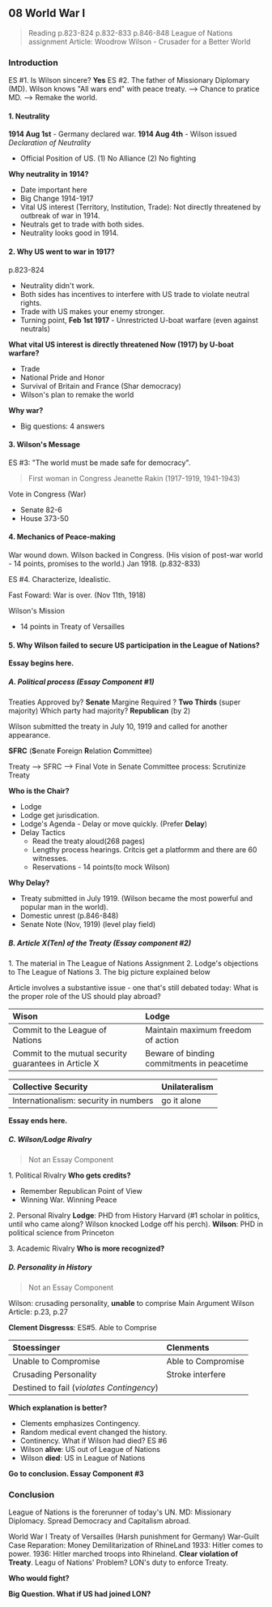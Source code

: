 ## 08 World War I

>Reading
p.823-824
p.832-833
p.846-848
League of Nations assignment
Article: Woodrow Wilson - Crusader for a Better World

### Introduction
ES #1. Is Wilson sincere? **Yes**
ES #2. The father of Missionary Diplomary (MD).
Wilson knows "All wars end" with peace treaty. --> Chance to pratice MD. --> Remake the world.

#### 1. Neutrality
**1914 Aug 1st** - Germany declared war.
**1914 Aug 4th** - Wilson issued _Declaration of Neutrality_
  + Official Position of US. (1) No Alliance (2) No fighting

**Why neutrality in 1914?**
+ Date important here
+ Big Change 1914-1917
+ Vital US interest (Territory, Institution, Trade): Not directly threatened by outbreak of war in 1914.
+ Neutrals get to trade with both sides.
+ Neutrality looks good in 1914.

#### 2. Why US went to war in 1917?
p.823-824
+ Neutrality didn't work.
+ Both sides has incentives to interfere with US trade to violate neutral rights.
+ Trade with US makes your enemy stronger.
+ Turning point, **Feb 1st 1917** - Unrestricted U-boat warfare (even against neutrals)

**What vital US interest is directly threatened Now (1917) by U-boat warfare?**
+ Trade
+ National Pride and Honor
+ Survival of Britain and France (Shar democracy)
+ Wilson's plan to remake the world

**Why war?**
+ Big questions: 4 answers

#### 3. Wilson's Message
ES #3: "The world must be made safe for democracy".

>First woman in Congress
Jeanette Rakin (1917-1919, 1941-1943)

Vote in Congress (War)
+ Senate 82-6
+ House 373-50

#### 4. Mechanics of Peace-making
War wound down.
Wilson backed in Congress. (His vision of post-war world - 14 points, promises to the world.)
Jan 1918. (p.832-833)

ES #4. Characterize, Idealistic.

Fast Foward: War is over. (Nov 11th, 1918)

Wilson's Mission
+ 14 points in Treaty of Versailles

#### 5. Why Wilson failed to secure US participation in the League of Nations?
**Essay begins here.**

##### A. Political process (Essay Component #1)
Treaties Approved by? **Senate**
Margine Required ? **Two Thirds** (super majority)
Which party had majority? **Republican** (by 2)

Wilson submitted the treaty in July 10, 1919 and called for another appearance.

**SFRC** (**S**enate **F**oreign **R**elation **C**ommittee)

Treaty --> SFRC --> Final Vote in Senate
Committee process: Scrutinize Treaty

**Who is the Chair?**
+ Lodge
+ Lodge get jurisdication.
+ Lodge's Agenda -  Delay or move quickly. (Prefer **Delay**)
+ Delay Tactics
  + Read the treaty aloud(268 pages)
  + Lengthy process hearings. Critcis get a platformm and there are 60 witnesses.
  + Reservations - 14 points(to mock Wilson)

**Why Delay?**
+ Treaty submitted in July 1919. (Wilson became the most powerful and popular man in the world).
+ Domestic unrest (p.846-848)
+ Senate Note (Nov, 1919) (level play field)

##### B. Article X(Ten) of the Treaty (Essay component #2)
1\. The material in The League of Nations Assignment
2\. Lodge's objections to The League of Nations
3\. The big picture explained below

Article involves a substantive issue - one that's still debated today:
What is the proper role of the US should play abroad?

| Wison | Lodge |
:-------|:------|
| Commit to the League of Nations | Maintain maximum freedom of action
| Commit to the mutual security guarantees in Article X | Beware of binding commitments in peacetime|

| Collective Security | Unilateralism |
:-------|:------|
| Internationalism: security in numbers | go it alone |

**Essay ends here.**

##### C. Wilson/Lodge Rivalry
>Not an Essay Component

1\. Political Rivalry
**Who gets credits?**
+ Remember Republican Point of View
+ Winning War. Winning Peace

2\. Personal Rivalry
**Lodge**: PHD from History Harvard (#1 scholar in politics, until who came along? Wilson knocked Lodge off his perch).
**Wilson**: PHD in political science from Princeton

3\. Academic Rivalry
**Who is more recognized?**

##### D. Personality in History
>Not an Essay Component

Wilson: crusading personality, **unable** to comprise
Main Argument
Wilson Article: p.23, p.27

**Clement Disgresss**: ES#5. Able to Comprise

| Stoessinger | Clenments |
:-------|:------|
| Unable to Compromise | Able to Compromise |
| Crusading Personality | Stroke interfere |
| Destined to fail (_violates Contingency_)| |

**Which explanation is better?**
+ Clements emphasizes Contingency.
+ Random medical event changed the history.
+ Continency. What if Wilson had died? ES #6
+ Wilson **alive**: US out of League of Nations
+ Wilson **died**: US in League of Nations

**Go to conclusion. Essay Component #3**

### Conclusion
League of Nations is the forerunner of today's UN.
MD: Missionary Diplomacy. Spread Democracy and Capitalism abroad.

World War I
Treaty of Versailles (Harsh punishment for Germany)
War-Guilt Case
Reparation: Money
Demilitarization of RhineLand
1933: Hitler comes to power.
1936: Hitler marched troops into Rhineland. **Clear violation of Treaty**.
Leagu of Nations' Problem? LON's duty to enforce Treaty.

**Who would fight?**

**Big Question. What if US had joined LON?**
